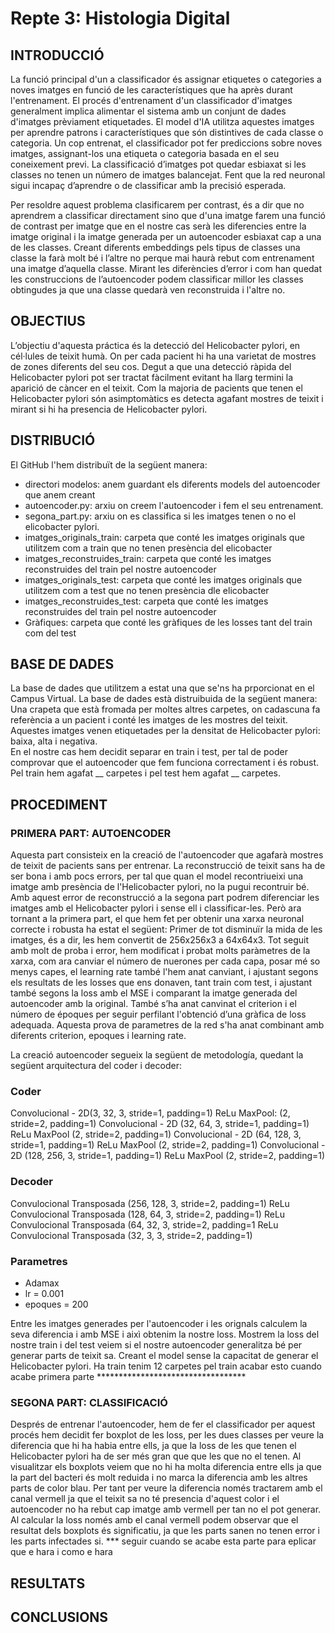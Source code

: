 # Repte 3: Histologia Digital

## INTRODUCCIÓ
La funció principal d'un a classificador és assignar etiquetes o categories a noves imatges en funció de les característiques que ha après durant l'entrenament. El procés d'entrenament d'un classificador d'imatges generalment implica alimentar el sistema amb un conjunt de dades d'imatges prèviament etiquetades. El model d'IA utilitza aquestes imatges per aprendre patrons i característiques que són distintives de cada classe o categoria. Un cop entrenat, el classificador pot fer prediccions sobre noves imatges, assignant-los una etiqueta o categoria basada en el seu coneixement previ. La classificació d’imatges pot quedar esbiaxat si  les classes no tenen un número de imatges balancejat. Fent que la red neuronal sigui incapaç d’aprendre o de classificar amb la precisió esperada. 

Per resoldre aquest problema clasificarem per contrast, és a dir que no aprendrem a classificar directament sino que d'una imatge farem una funció de contrast per imatge que en el nostre cas serà les diferencies entre la imatge original i la imatge generada per un autoencoder esbiaxat cap a una de les classes. Creant diferents embeddings pels tipus de classes  una classe la farà molt bé i l’altre no perque mai haurà rebut com entrenament una imatge d’aquella classe.  Mirant les diferències d’error i com han quedat les construccions de l’autoencoder podem classificar millor les classes obtingudes ja que una classe quedarà ven reconstruida i l'altre no. 


## OBJECTIUS

L’objectiu d'aquesta práctica és la detecció del  Helicobacter pylori, en cél·lules de teixit humà. On per cada pacient hi ha una varietat de mostres de zones diferents del seu cos. Degut a que una detecció ràpida del Helicobacter pylori pot ser tractat fàcilment evitant ha llarg termini la aparició de càncer en el teixit. Com la majoria de pacients que tenen el Helicobacter pylori són asimptomàtics es detecta agafant mostres de teixit i mirant si hi ha presencia de Helicobacter pylori.

## DISTRIBUCIÓ

El GitHub l'hem distribuït de la següent manera:
  - directori modelos: anem guardant els diferents models del autoencoder que anem creant
  - autoencoder.py: arxiu on creem l'autoencoder i fem el seu entrenament.
  - segona_part.py: arxiu on es classifica si les imatges tenen o no el elicobacter pylori.
  - imatges_originals_train: carpeta que conté les imatges originals que utilitzem com a train que no tenen presència del elicobacter
  - imatges_reconstruides_train: carpeta que conté les imatges reconstruides del train pel nostre autoencoder
  - imatges_originals_test: carpeta que conté les imatges originals que utilitzem com a test que no tenen presència dle elicobacter
  - imatges_reconstruides_test: carpeta que conté les imatges reconstruides del train pel nostre autoencoder
  - Gràfiques: carpeta que conté les gràfiques de les losses tant del train com del test




## BASE DE DADES
La base de dades que utilitzem a estat una que se'ns ha prporcionat en el Campus Virtual. La base de dades està distruibuida de la següent manera:
Una crapeta que està fromada per moltes altres carpetes, on cadascuna fa referència a un pacient i conté les imatges de les mostres del teixit. Aquestes imatges venen etiquetades per la densitat de  Helicobacter pylori: baixa, alta i negativa.  
En el nostre cas hem decidit separar en train i test, per tal de poder comprovar que el autoencoder que fem funciona correctament i és robust. 
Pel train hem agafat __ carpetes i pel test hem agafat __ carpetes.

## PROCEDIMENT 

### PRIMERA PART: AUTOENCODER

Aquesta part consisteix en la creació de l'autoencoder que agafarà mostres de teixit de pacients sans per entrenar. La reconstrucció de teixit sans ha de ser bona i amb pocs errors, per tal que quan el model recontriueixi una imatge amb presència de l'Helicobacter pylori, no la pugui recontruir bé. Amb aquest error de reconstrucció a la segona part podrem diferenciar les imatges amb el Helicobacter pylori i sense ell i classificar-les. Però ara tornant a la primera part, el que hem fet per obtenir una xarxa neuronal correcte i robusta ha estat el següent:
Primer de tot disminuïr la mida de les imatges, és a dir, les hem convertit de 256x256x3 a 64x64x3.
Tot seguit amb molt de proba i error, hem modificat i probat molts paràmetres de la xarxa, com ara canviar el número de nuerones per cada capa, posar mé so menys capes, el learning rate també l'hem anat canviant, i ajustant segons els resultats de les losses que ens donaven, tant train com test, i ajustant també segons la loss amb el MSE i comparant la imatge generada del autoencoder amb la original. També s’ha anat canvinat el criterion i el número de époques per seguir perfilant l'obtenció d’una gràfica de loss adequada. Aquesta prova de parametres de la red s'ha anat combinant amb diferents criterion, epoques i learning rate. 


La creació autoencoder segueix la següent de metodología, quedant la següent arquitectura del coder i decoder:

### Coder

Convolucional - 2D(3, 32, 3, stride=1, padding=1)
ReLu 
MaxPool:  (2, stride=2, padding=1)
Convolucional - 2D (32, 64, 3, stride=1, padding=1)
ReLu
MaxPool (2, stride=2, padding=1)
Convolucional - 2D (64, 128, 3, stride=1, padding=1)
ReLu
MaxPool (2, stride=2, padding=1)
Convolucional - 2D (128, 256, 3, stride=1, padding=1)
ReLu
MaxPool (2, stride=2, padding=1)


### Decoder

Convulocional Transposada (256, 128, 3, stride=2, padding=1) 
ReLu
Convulocional Transposada (128, 64, 3, stride=2, padding=1)
ReLu
Convulocional Transposada (64, 32, 3, stride=2, padding=1
ReLu
Convulocional Transposada (32, 3, 3, stride=2, padding=1)

### Parametres
- Adamax
- lr = 0.001
- epoques = 200

Entre les imatges generades per l'autoencoder i les orignals calculem la seva diferencia i amb MSE i aixì obtenim la nostre loss. Mostrem la loss del nostre train i del test veiem si el nostre autoencoder generalitza bé per generar parts de teixit sa. Creant el model sense la capacitat de generar el Helicobacter pylori. Ha train tenim 12 carpetes pel train 
acabar esto cuando acabe primera parte **********************************
 


### SEGONA PART: CLASSIFICACIÓ

Després de entrenar l'autoencoder, hem de fer el classificador per aquest procés hem decidit fer boxplot de les loss, per les dues classes per veure la diferencia que hi ha habia entre ells, ja que la loss de les que tenen el Helicobacter pylori ha de ser més gran que que les que no el tenen. Al visualitzar els boxplots veiem que no hi ha molta diferencia entre ells ja que la part del bacteri és molt reduida i no marca la diferencia amb les altres parts de color blau. Per tant per veure la diferencia només tractarem amb el canal vermell ja que el teixit sa no té presencia d'aquest color i el autoencoder no ha rebut cap imatge amb vermell per tan no el pot generar. Al calcular la loss només amb el canal vermell podem observar que el resultat dels boxplots és significatiu, ja que les parts sanen no tenen error i les parts infectades si. 
*** seguir cuando se acabe esta parte para eplicar que e hara i como e hara


## RESULTATS

## CONCLUSIONS



